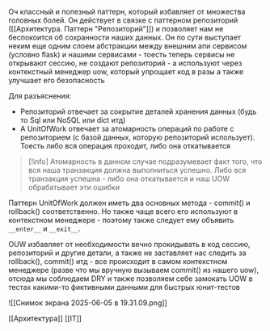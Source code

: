 Оч классный и полезный паттерн, который избавляет от множества головных болей. Он действует в связке с паттерном репозиторий ([[Архитектура. Паттерн "Репозиторий"]]) и позволяет нам не беспокоится об сохранности наших данных. Он по сути выступает неким еще одним слоем абстракции между внешним апи сервисом (условно flask) и нашими сервисами - тоесть теперь сервисы не открывают сессию, не создают репозиторий - а используют через контекстный менеджер uow, который упрощает код в разы а также улучшает его безопасность

Для разъяснения:
- Репозиторий отвечает за сокрытие деталей хранения данных (будь то Sql или NoSQL или dict итд)
- А UnitOfWork отвечает за атомарность операций по работе с репозиторием (с базой данных, которую репозиторий использует). Тоесть либо вся операция проходит, либо она откатывается

>[!info]
>Атомарность в данном случае подразумевает факт того, что вся наша транзакция должна выполниться успешно. Либо вся транзакция успешна - либо она откатывается и наш UOW обрабатывает эти ошибки

Паттерн UnitOfWork должен иметь два основных метода - commit() и rollback() соответственно. Но также чаще всего его используют в контекстном менеджере - поэтому также следует ему объявить `__enter__` и `__exit__`.

OUW избавляет от необходимости вечно прокидывать в код сессию, репозиторий и другие детали, а также не заставляет нас следить за rollback(), commit() итд - все происходит в самом контекстном менеджере (разве что мы вручную вызываем commit() из нашего uow), отсюда мы соблюдаем DRY и также позволяем себе замокать UOW в тестах какими-то фиктивными данными для быстрых юнит-тестов

![[Снимок экрана 2025-06-05 в 19.31.09.png]]

[[Архитектура]] [[IT]]
